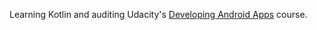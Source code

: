 Learning Kotlin and auditing Udacity's [Developing Android Apps](https://www.udacity.com/course/developing-android-apps--ud853) course.
